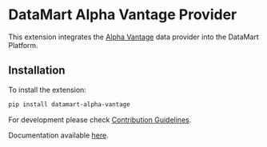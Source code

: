 # DataMart Alpha Vantage Provider

This extension integrates the [Alpha Vantage](https://www.alphavantage.co/) data provider into the DataMart Platform.

## Installation

To install the extension:

```bash
pip install datamart-alpha-vantage
```

For development please check [Contribution Guidelines](https://github.com/DataMart-finance/DataMartTerminal/blob/develop/datamart/CONTRIBUTING.md).

Documentation available [here](https://docs.datamart.co/platform).
